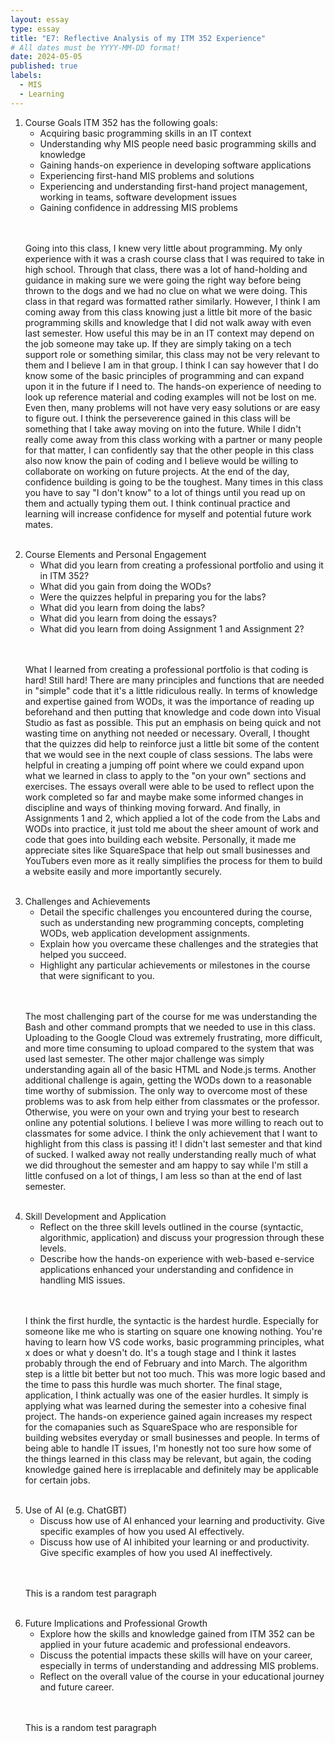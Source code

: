 ```yaml
---
layout: essay
type: essay
title: "E7: Reflective Analysis of my ITM 352 Experience"
# All dates must be YYYY-MM-DD format!
date: 2024-05-05
published: true
labels:
  - MIS
  - Learning
---
```


<ol>
  <li>Course Goals
ITM 352 has the following goals:
    <ul>
      <li>Acquiring basic programming skills in an IT context</li>
      <li>Understanding why MIS people need basic programming skills and knowledge</li>
      <li>Gaining hands-on experience in developing software applications</li>
      <li>Experiencing first-hand MIS problems and solutions</li>
      <li>Experiencing and understanding first-hand project management, working in teams, software development issues</li>
      <li>Gaining confidence in addressing MIS problems
      </li>
      </ul>
  </li>
<br />
<br />
<p>Going into this class, I knew very little about programming. My only experience with it was a crash course class that I was required to take in high school. Through that class, there was a lot of hand-holding and guidance in making sure we were going the right way before being thrown to the dogs and we had no clue on what we were doing. This class in that regard was formatted rather similarly. However, I think I am coming away from this class knowing just a little bit more of the basic programming skills and knowledge that I did not walk away with even last semester. How useful this may be in an IT context may depend on the job someone may take up. If they are simply taking on a tech support role or something similar, this class may not be very relevant to them and I believe I am in that group. I think I can say however that I do know some of the basic principles of programming and can expand upon it in the future if I need to. The hands-on experience of needing to look up reference material and coding examples will not be lost on me. Even then, many problems will not have very easy solutions or are easy to figure out. I think the perseverence gained in this class will be something that I take away moving on into the future. While I didn't really come away from this class working with a partner or many people for that matter, I can confidently say that the other people in this class also now know the pain of coding and I believe would be willing to collaborate on working on future projects. At the end of the day, confidence building is going to be the toughest. Many times in this class you have to say "I don't know" to a lot of things until you read up on them and actually typing them out. I think continual practice and learning will increase confidence for myself and potential future work mates.</p>
<br />
        
  <li>Course Elements and Personal Engagement
    <ul>
      <li>What did you learn from creating a professional portfolio and using it in ITM 352?</li>
      <li>What did you gain from doing the WODs?</li>
      <li>Were the quizzes helpful in preparing you for the labs?</li>
      <li>What did you learn from doing the labs?</li>
      <li>What did you learn from doing the essays?</li>
      <li>What did you learn from doing Assignment 1 and Assignment 2?</li>
    </ul>
  </li>
<br />
<br />
<p>What I learned from creating a professional portfolio is that coding is hard! Still hard! There are many principles and functions that are needed in "simple" code that it's a little ridiculous really. In terms of knowledge and expertise gained from WODs, it was the importance of reading up beforehand and then putting that knowledge and code down into Visual Studio as fast as possible. This put an emphasis on being quick and not wasting time on anything not needed or necessary. Overall, I thought that the quizzes did help to reinforce just a little bit some of the content that we would see in the next couple of class sessions. The labs were helpful in creating a jumping off point where we could expand upon what we learned in class to apply to the "on your own" sections and exercises. The essays overall were able to be used to reflect upon the work completed so far and maybe make some informed changes in discipline and ways of thinking moving forward. And finally, in Assignments 1 and 2, which applied a lot of the code from the Labs and WODs into practice, it just told me about the sheer amount of work and code that goes into building each website. Personally, it made me appreciate sites like SquareSpace that help out small businesses and YouTubers even more as it really simplifies the process for them to build a website easily and more importantly securely.</p>
<br />

  <li>Challenges and Achievements
    <ul>
      <li>Detail the specific challenges you encountered during the course, such as understanding new programming concepts, completing WODs, web application development assignments.</li>
      <li>Explain how you overcame these challenges and the strategies that helped you succeed.</li>
      <li>Highlight any particular achievements or milestones in the course that were significant to you.</li>
    </ul>
  </li>
<br />
<br />
<p>The most challenging part of the course for me was understanding the Bash and other command prompts that we needed to use in this class. Uploading to the Google Cloud was extremely frustrating, more difficult, and more time consuming to upload compared to the system that was used last semester. The other major challenge was simply understanding again all of the basic HTML and Node.js terms. Another additional challenge is again, getting the WODs down to a reasonable time worthy of submission. The only way to overcome most of these problems was to ask from help either from classmates or the professor. Otherwise, you were on your own and trying your best to research online any potential solutions. I believe I was more willing to reach out to classmates for some advice. I think the only achievement that I want to highlight from this class is passing it! I didn't last semester and that kind of sucked. I walked away not really understanding really much of what we did throughout the semester and am happy to say while I'm still a little confused on a lot of things, I am less so than at the end of last semester.</p>
<br />
      
  <li>Skill Development and Application
    <ul>
      <li>Reflect on the three skill levels outlined in the course (syntactic, algorithmic, application) and discuss your progression through these levels.</li>
      <li>Describe how the hands-on experience with web-based e-service applications enhanced your understanding and confidence in handling MIS issues.</li>
    </ul>
  </li>
<br />
<br />
<p>I think the first hurdle, the syntactic is the hardest hurdle. Especially for someone like me who is starting on square one knowing nothing. You're having to learn how VS code works, basic programming principles, what x does or what y doesn't do. It's a tough stage and I think it lastes probably through the end of February and into March. The algorithm step is a little bit better but not too much. This was more logic based and the time to pass this hurdle was much shorter. The final stage, application, I think actually was one of the easier hurdles. It simply is applying what was learned during the semester into a cohesive final project. The hands-on experience gained again increases my respect for the comapanies such as SquareSpace who are responsible for building websites everyday or small businesses and people. In terms of being able to handle IT issues, I'm honestly not too sure how some of the things learned in this class may be relevant, but again, the coding knowledge gained here is irreplacable and definitely may be applicable for certain jobs.</p>
<br />
      
  <li>Use of AI (e.g. ChatGBT)
    <ul>
      <li>Discuss how use of AI enhanced your learning and productivity. Give specific examples of how you used AI effectively.</li>
      <li>Discuss how use of AI inhibited your learning or and productivity. Give specific examples of how you used AI ineffectively.</li>
    </ul>
  </li>
<br />
<br />
<p>This is a random test paragraph</p>
<br />
        
  <li>Future Implications and Professional Growth
    <ul>
      <li>Explore how the skills and knowledge gained from ITM 352 can be applied in your future academic and professional endeavors.</li>
      <li>Discuss the potential impacts these skills will have on your career, especially in terms of understanding and addressing MIS problems.</li>
      <li>Reflect on the overall value of the course in your educational journey and future career.</li>
    </ul>
  </li>
  <br />
<br />
<p>This is a random test paragraph</p>
<br />
      
</ol>
